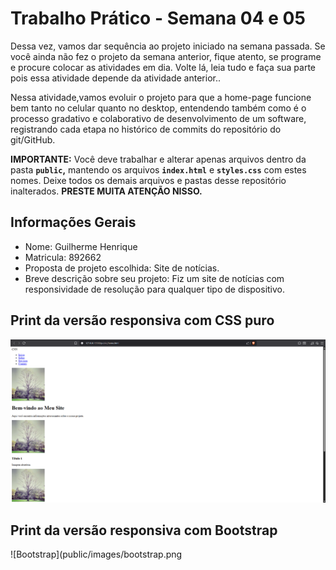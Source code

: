 # Trabalho Prático - Semana 04 e 05

Dessa vez, vamos dar sequência ao projeto iniciado na semana passada. Se você ainda não fez o projeto da semana anterior, fique atento, se programe e procure colocar as atividades em dia. Volte lá, leia tudo e faça sua parte pois essa atividade depende da atividade anterior..

Nessa atividade,vamos evoluir o projeto para que a home-page funcione bem tanto no celular quanto no desktop, entendendo também como é o processo gradativo e colaborativo de desenvolvimento de um software, registrando cada etapa no histórico de commits do repositório do git/GitHub.

**IMPORTANTE:** Você deve trabalhar e alterar apenas arquivos dentro da pasta **`public`,** mantendo os arquivos **`index.html`** e **`styles.css`** com estes nomes. Deixe todos os demais arquivos e pastas desse repositório inalterados. **PRESTE MUITA ATENÇÃO NISSO.**

## Informações Gerais

- Nome: Guilherme Henrique
- Matricula: 892662
- Proposta de projeto escolhida: Site de notícias.
- Breve descrição sobre seu projeto: Fiz um site de notícias com responsividade de resolução para qualquer tipo de dispositivo.

## Print da versão responsiva com CSS puro

![Site Puro](public/images/sitepuro.png)

## Print da versão responsiva com Bootstrap

![Bootstrap](public/images/bootstrap.png
